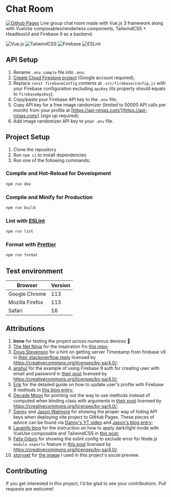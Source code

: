 # Chat Room

[![Github Pages](https://img.shields.io/badge/github%20pages-121013?style=flat&logo=github&logoColor=white)](https://eimwe.github.io/chatroom/)
Live group chat room made with Vue.js 3 framework along with VueUse composables/renderless components, TailwindCSS + HeadlessUI and Firebase 9 as a backend.

![Vue.js](https://img.shields.io/badge/vuejs-%2335495e.svg?style=for-the-badge&logo=vuedotjs&logoColor=%234FC08D) ![TailwindCSS](https://img.shields.io/badge/tailwindcss-%2338B2AC.svg?style=for-the-badge&logo=tailwind-css&logoColor=white) ![Firebase](https://img.shields.io/badge/firebase-%23039BE5.svg?style=for-the-badge&logo=firebase) ![ESLint](https://img.shields.io/badge/ESLint-4B3263?style=for-the-badge&logo=eslint&logoColor=white)

## API Setup

1. Rename `.env.sample` file into `.env`;
2. [Create Cloud Firestore project](https://firebase.google.com/docs/firestore/quickstart) (Google account required);
3. Replace `const firebaseConfig` contents at `.src/firebase/config.js` with your Firebase configuration excluding `apiKey` (its property should equals to `firebaseApiKey`);
4. Copy/paste your Firebase API key to the `.env` file;
5. Copy API key for a free image randomizer (limited to 50000 API calls per month) from your profile at [https://api-ninjas.com/](https://api-ninjas.com/) (sign up required);
6. Add image randomizer API key to your `.env` file.

## Project Setup

1. Clone the repository
2. Run `npm ci` to install dependencies
3. Run one of the following commands:

### Compile and Hot-Reload for Development

```sh
npm run dev
```

### Compile and Minify for Production

```sh
npm run build
```

### Lint with [ESLint](https://eslint.org/)

```sh
npm run lint
```

### Format with [Prettier](https://prettier.io/)

```sh
npm run format
```

## Test environment

| Browser         | Version |
| --------------- | ------- |
| Google Chrome   | 113     |
| Mozilla Firefox | 113     |
| Safari          | 16      |

## Attributions

1. **Irene** for testing the project across numerous devices 💜
2. [The Net Ninja](https://www.youtube.com/TheNetNinja) for the inspiration fro [this repo](https://github.com/iamshaunjp/Vue-3-Firebase);
3. [Doug Stevenson](https://stackoverflow.com/users/807126/doug-stevenson) for a hint on getting server Timestamp from firebase v9 in [their stackoverflow reply](https://stackoverflow.com/a/69519471) licensed by https://creativecommons.org/licenses/by-sa/4.0/;
4. [anshul](https://stackoverflow.com/users/10900875/anshul) for the example of using Firebase 9 auth for creating user with email and password in [their post](https://stackoverflow.com/a/70914163) licensed by https://creativecommons.org/licenses/by-sa/4.0/;
5. [Erik](https://erikmartinjordan.com/about) for the detailed guide on how to update user's profile with Firebase 9 methods in [this blog entry](https://erikmartinjordan.com/user-update-profile-firebase);
6. [Decade Moon](https://stackoverflow.com/users/734040/decade-moon) for pointing out the way to use methods instead of computed when binding class with arguments in [their post](https://stackoverflow.com/a/60279795) licensed by https://creativecommons.org/licenses/by-sa/4.0/;
7. [Danny](https://www.youtube.com/@MakeAppswithDanny) and [Jason Watmore](https://jasonwatmore.com/contact) for showing the proper way of hiding API keys when deploying vite project to GitHub Pages. These pieces of advice can be found via [Danny's YT video](https://youtu.be/47pHZYtciEs) and [Jason's blog entry](https://jasonwatmore.com/post/2022/05/28/vue-3-vite-access-environment-variables-from-dotenv-env);
8. [Larainfo blog](https://larainfo.com/about-us) for the instruction on how to apply dark/light mode with VueUse composable and TailwindCSS in [this post](https://larainfo.com/blogs/vue-3-dark-mode-with-tailwind-css-example);
9. [Felix Oduro](https://stackoverflow.com/users/17455844/felix-oduro) for showing the eslint config to exclude error for Node.js `module.exports` feature in [this post](https://stackoverflow.com/a/72802330) licensed by https://creativecommons.org/licenses/by-sa/4.0/;
10. [storyset](https://www.freepik.com/author/stories) for [the image](https://www.freepik.com/free-vector/messages-concept-illustration_5911276.htm#query=group%20chat&position=8&from_view=keyword&track=ais) I used in this project's social preview.

## Contributing

If you get interested in this project, I'd be glad to see your contributions. Pull requests are welcome!
